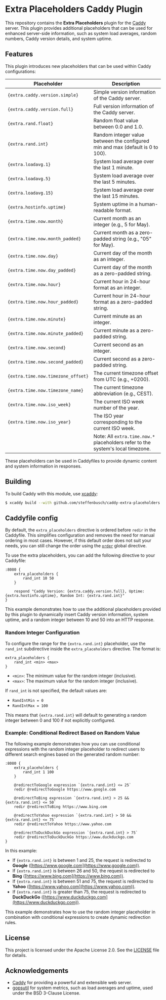# Extra Placeholders Caddy Plugin

This repository contains the **Extra Placeholders** plugin for the [Caddy](https://caddyserver.com) server. This plugin provides additional placeholders that can be used for enhanced server-side information, such as system load averages, random numbers, Caddy version details, and system uptime.

## Features

This plugin introduces new placeholders that can be used within Caddy configurations:

| Placeholder                          | Description                                           |
|--------------------------------------|-------------------------------------------------------|
| `{extra.caddy.version.simple}`       | Simple version information of the Caddy server.       |
| `{extra.caddy.version.full}`         | Full version information of the Caddy server.         |
| `{extra.rand.float}`                 | Random float value between 0.0 and 1.0.               |
| `{extra.rand.int}`                   | Random integer value between the configured min and max (default is 0 to 100). |
| `{extra.loadavg.1}`                  | System load average over the last 1 minute.           |
| `{extra.loadavg.5}`                  | System load average over the last 5 minutes.          |
| `{extra.loadavg.15}`                 | System load average over the last 15 minutes.         |
| `{extra.hostinfo.uptime}`            | System uptime in a human-readable format.             |
| `{extra.time.now.month}`             | Current month as an integer (e.g., 5 for May).        |
| `{extra.time.now.month_padded}`      | Current month as a zero-padded string (e.g., "05" for May). |
| `{extra.time.now.day}`               | Current day of the month as an integer.               |
| `{extra.time.now.day_padded}`        | Current day of the month as a zero-padded string.     |
| `{extra.time.now.hour}`              | Current hour in 24-hour format as an integer.         |
| `{extra.time.now.hour_padded}`       | Current hour in 24-hour format as a zero-padded string. |
| `{extra.time.now.minute}`            | Current minute as an integer.                         |
| `{extra.time.now.minute_padded}`     | Current minute as a zero-padded string.               |
| `{extra.time.now.second}`            | Current second as an integer.                         |
| `{extra.time.now.second_padded}`     | Current second as a zero-padded string.               |
| `{extra.time.now.timezone_offset}`   | The current timezone offset from UTC (e.g., +0200).   |
| `{extra.time.now.timezone_name}`     | The current timezone abbreviation (e.g., CEST).       |
| `{extra.time.now.iso_week}`          | The current ISO week number of the year.              |
| `{extra.time.now.iso_year}`          | The ISO year corresponding to the current ISO week.   |
|                                      | Note: All `extra.time.now.*` placeholders refer to the system's local timezone. |

These placeholders can be used in Caddyfiles to provide dynamic content and system information in responses.

## Building

To build Caddy with this module, use [xcaddy](https://github.com/caddyserver/xcaddy):

```bash
$ xcaddy build --with github.com/steffenbusch/caddy-extra-placeholders
```

## Caddyfile config

By default, the `extra_placeholders` directive is ordered before `redir` in the Caddyfile. This simplifies configuration and removes the need for manual ordering in most cases.
However, if this default order does not suit your needs, you can still change the order using the [`order`](https://caddyserver.com/docs/caddyfile/directives#directive-order) global directive.

To use the extra placeholders, you can add the following directive to your Caddyfile:

```caddyfile
:8080 {
    extra_placeholders {
        rand_int 10 50
    }

    respond "Caddy Version: {extra.caddy.version.full}, Uptime: {extra.hostinfo.uptime}, Random Int: {extra.rand.int}"
}
```

This example demonstrates how to use the additional placeholders provided by this plugin to dynamically insert Caddy version information, system uptime, and a random integer between 10 and 50 into an HTTP response.

### Random Integer Configuration

To configure the range for the `{extra.rand.int}` placeholder, use the `rand_int` subdirective inside the `extra_placeholders` directive. The format is:

```caddyfile
extra_placeholders {
    rand_int <min> <max>
}
```

- `<min>`: The minimum value for the random integer (inclusive).
- `<max>`: The maximum value for the random integer (inclusive).

If `rand_int` is not specified, the default values are:

- `RandIntMin = 0`
- `RandIntMax = 100`

This means that `{extra.rand.int}` will default to generating a random integer between 0 and 100 if not explicitly configured.

### Example: Conditional Redirect Based on Random Value

The following example demonstrates how you can use conditional expressions with the random integer placeholder to redirect users to different search engines based on the generated random number:

```caddyfile
:8080 {
    extra_placeholders {
        rand_int 1 100
    }

    @redirectToGoogle expression `{extra.rand.int} <= 25`
    redir @redirectToGoogle https://www.google.com

    @redirectToBing expression `{extra.rand.int} > 25 && {extra.rand.int} <= 50`
    redir @redirectToBing https://www.bing.com

    @redirectToYahoo expression `{extra.rand.int} > 50 && {extra.rand.int} <= 75`
    redir @redirectToYahoo https://www.yahoo.com

    @redirectToDuckDuckGo expression `{extra.rand.int} > 75`
    redir @redirectToDuckDuckGo https://www.duckduckgo.com
}
```

In this example:

- If `{extra.rand.int}` is between 1 and 25, the request is redirected to **Google** ([https://www.google.com](https://www.google.com)).
- If `{extra.rand.int}` is between 26 and 50, the request is redirected to **Bing** ([https://www.bing.com](https://www.bing.com)).
- If `{extra.rand.int}` is between 51 and 75, the request is redirected to **Yahoo** ([https://www.yahoo.com](https://www.yahoo.com)).
- If `{extra.rand.int}` is greater than 75, the request is redirected to **DuckDuckGo** ([https://www.duckduckgo.com](https://www.duckduckgo.com)).

This example demonstrates how to use the random integer placeholder in combination with conditional expressions to create dynamic redirection rules.

## License

This project is licensed under the Apache License 2.0. See the [LICENSE](LICENSE) file for details.

## Acknowledgements

- [Caddy](https://caddyserver.com) for providing a powerful and extensible web server.
- [gopsutil](https://github.com/shirou/gopsutil) for system metrics, such as load averages and uptime, used under the BSD 3-Clause License.
